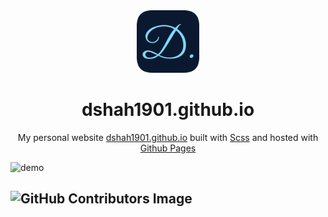 <div align="center">
  <img alt="Logo" src="dist/images/favicon.png" width="100" />
</div>
<h1 align="center">
  dshah1901.github.io 
</h1>
<p align="center">
  My personal website <a href="https://dshah1901.github.io/" target="_blank">dshah1901.github.io</a> built with <a href="https://sass-lang.com/" target="_blank">Scss</a> and hosted with <a href="https://pages.github.com/" target="_blank">Github Pages</a>
</p>

![demo](dist/images/screencapture-dshah1901-github-io.png)

## ![GitHub Contributors Image](https://contrib.rocks/image?repo=dshah1901/dshah1901.github.io)
